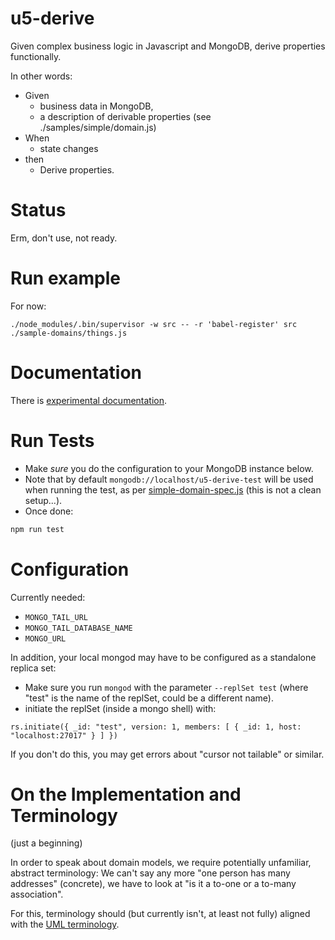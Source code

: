 # u5-derive

Given complex business logic in Javascript and MongoDB, derive properties functionally.

In other words:

* Given
  * business data in MongoDB,
  * a description of derivable properties (see ./samples/simple/domain.js)
* When
  * state changes
* then
  * Derive properties.

# Status

Erm, don't use, not ready.

# Run example

For now:

```
./node_modules/.bin/supervisor -w src -- -r 'babel-register' src ./sample-domains/things.js
```


# Documentation

There is [experimental documentation](./docs.md).

# Run Tests

* Make *sure* you do the configuration to your MongoDB instance below.
* Note that by default `mongodb://localhost/u5-derive-test` will be used when
  running the test, as per
  [simple-domain-spec.js](./src/__tests__/simple-domain-spec.js) (this is not
  a clean setup...).
* Once done:

```bash
npm run test
```


# Configuration

Currently needed:

- `MONGO_TAIL_URL`
- `MONGO_TAIL_DATABASE_NAME`
- `MONGO_URL`

In addition, your local mongod may have to be configured as a standalone replica set:

* Make sure you run `mongod` with the parameter `--replSet test` (where "test"
  is the name of the replSet, could be a different name).
* initiate the replSet (inside a mongo shell) with:

```
rs.initiate({ _id: "test", version: 1, members: [ { _id: 1, host: "localhost:27017" } ] })
```

If you don't do this, you may get errors about "cursor not tailable" or similar.


# On the Implementation and Terminology

(just a beginning)

In order to speak about domain models, we require potentially unfamiliar, abstract
terminology: We can't say any more
"one person has many addresses" (concrete), we have to look at
"is it a to-one or a to-many association".

For this, terminology should (but currently isn't, at least not fully) aligned
with the
[UML terminology](https://en.wikipedia.org/wiki/Glossary_of_Unified_Modeling_Language_terms).
